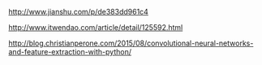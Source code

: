 http://www.jianshu.com/p/de383dd961c4

http://www.itwendao.com/article/detail/125592.html

http://blog.christianperone.com/2015/08/convolutional-neural-networks-and-feature-extraction-with-python/
